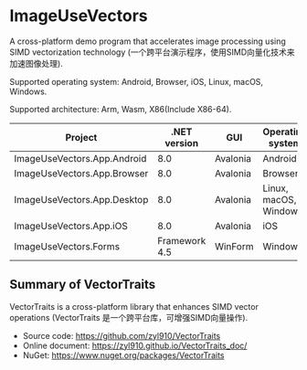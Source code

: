 # ImageUseVectors

A cross-platform demo program that accelerates image processing using SIMD vectorization technology (一个跨平台演示程序，使用SIMD向量化技术来加速图像处理).

Supported operating system: Android, Browser, iOS, Linux, macOS, Windows.

Supported architecture: Arm, Wasm, X86(Include X86-64).

| Project                     | .NET version  | GUI      | Operating system      | Architecture |
| --------------------------- | ------------- | -------- | --------------------- | ------------ |
| ImageUseVectors.App.Android | 8.0           | Avalonia | Android               | Arm          |
| ImageUseVectors.App.Browser | 8.0           | Avalonia | Browser               | Wasm         |
| ImageUseVectors.App.Desktop | 8.0           | Avalonia | Linux, macOS, Windows | Arm, X86     |
| ImageUseVectors.App.iOS     | 8.0           | Avalonia | iOS                   | Arm          |
| ImageUseVectors.Forms       | Framework 4.5 | WinForm  | Windows               | X86          |


## Summary of VectorTraits  

VectorTraits is a cross-platform library that enhances SIMD vector operations (VectorTraits 是一个跨平台库，可增强SIMD向量操作).

- Source code: https://github.com/zyl910/VectorTraits
- Online document: https://zyl910.github.io/VectorTraits_doc/
- NuGet: https://www.nuget.org/packages/VectorTraits

